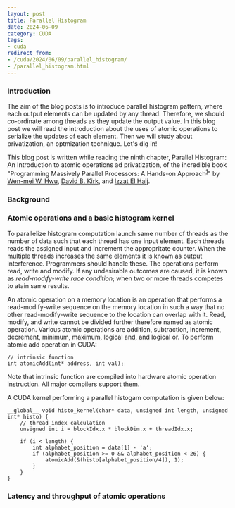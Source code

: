 ```yaml
---
layout: post
title: Parallel Histogram
date: 2024-06-09
category: CUDA
tags:
- cuda
redirect_from:
- /cuda/2024/06/09/parallel_histogram/
- /parallel_histogram.html
---
```


### **Introduction**
The aim of the blog posts is to introduce parallel histogram pattern, where each output elements can be updated by any thread. Therefore, we should co-ordinate among threads as they update the output value. In this blog post we will read the introduction about the uses of atomic operations to serialize the updates of each element. Then we will study about privatization, an optmization technique. Let's dig in!

This blog post is written while reading the
ninth chapter, Parallel Histogram: An Introduction
to atomic operations ad privatization,
of the incredible book "Programming Massively Parallel
Processors: A Hands-on Approach<sup>[1](#link1)</sup>"
by [Wen-mei W. Hwu](https://scholar.google.com/citations?user=ohjQPx8AAAAJ&hl=en),
[David B. Kirk](https://scholar.google.com/citations?user=fMbArPwAAAAJ&hl=en),
and [Izzat El Hajj](https://scholar.google.com/citations?user=_VVw504AAAAJ&hl=en).

### **Background**

### **Atomic operations and a basic histogram kernel**
To parallelize histogram computation launch same number of threads as the number of data such that each thread has one input element. Each threads reads the assigned input and increment the appropritate counter. When the multiple threads increases the same elements it is known as output interference. Programmers should handle these. The operations perform read, write and modify. If any undesirable outcomes are caused, it is known as *read-modify-write race condition*; when two or more threads competes to atain same results. 

An atomic operation on a memory location is an operation that performs a read-modify-write sequence on the memory location in such a way that no other read-modify-write sequence to the location can overlap with it. Read, modify, and write cannot be divided further therefore named as atomic operation. Various atomic operations are addition, subtraction, increment, decrement, minimum, maximum, logical and, and logical or. To perform atomic add operation in CUDA:
```cuda
// intrinsic function
int atomicAdd(int* address, int val);
```
Note that intrinsic function are compiled into hardware atomic operation instruction. All major compilers support them.

A CUDA kernel performing a parallel histogam computation is given below:
```cuda
__global__ void histo_kernel(char* data, unsigned int length, unsigned int* histo) {
    // thread index calculation
    unsigned int i = blockIdx.x * blockDim.x + threadIdx.x;

    if (i < length) {
        int alphabet_position = data[1] - 'a';
        if (alphabet_position >= 0 && alphabet_position < 26) {
            atomicAdd(&(histo[alphabet_position/4]), 1);
        } 
    }
}
```

### **Latency and throughput of atomic operations**
